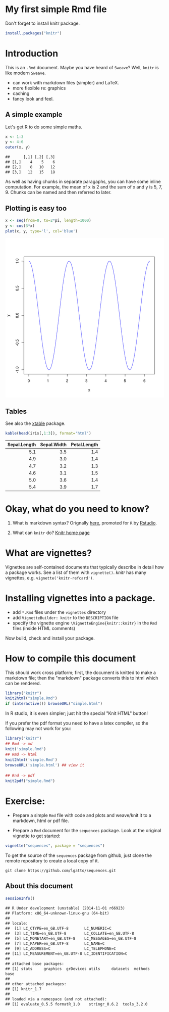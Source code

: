 # My first simple Rmd file

Don't forget to install knitr package.


```r
install.packages("knitr")
```

# Introduction

This is an `.Rmd` document.  Maybe you have heard of `Sweave`?
Well, `knitr` is like modern `Sweave`.

* can work with markdown files (simpler) and LaTeX.
* more flexible re: graphics
* caching
* fancy look and feel.

## A simple example

Let's get R to do some simple maths.


```r
x <- 1:3
y <- 4:6
outer(x, y)
```

```
##      [,1] [,2] [,3]
## [1,]    4    5    6
## [2,]    8   10   12
## [3,]   12   15   18
```
As well as having chunks in separate paragaphs, you can have some
inline computation.  For example, the mean of x is 2 and
the sum of x and y is 5, 7, 9.  Chunks can be named and then
referred to later.

## Plotting is easy too


```r
x <- seq(from=0, to=2*pi, length=1000)
y <- cos(3*x)
plot(x, y, type='l', col='blue')
```

![plot of chunk plot-chunk](figure/plot-chunk-1.png) 

## Tables 

See also the [xtable](http://cran.r-project.org/web/packages/xtable/)
package.


```r
kable(head(iris[,1:3]), format='html')
```

<table>
 <thead>
  <tr>
   <th style="text-align:right;"> Sepal.Length </th>
   <th style="text-align:right;"> Sepal.Width </th>
   <th style="text-align:right;"> Petal.Length </th>
  </tr>
 </thead>
<tbody>
  <tr>
   <td style="text-align:right;"> 5.1 </td>
   <td style="text-align:right;"> 3.5 </td>
   <td style="text-align:right;"> 1.4 </td>
  </tr>
  <tr>
   <td style="text-align:right;"> 4.9 </td>
   <td style="text-align:right;"> 3.0 </td>
   <td style="text-align:right;"> 1.4 </td>
  </tr>
  <tr>
   <td style="text-align:right;"> 4.7 </td>
   <td style="text-align:right;"> 3.2 </td>
   <td style="text-align:right;"> 1.3 </td>
  </tr>
  <tr>
   <td style="text-align:right;"> 4.6 </td>
   <td style="text-align:right;"> 3.1 </td>
   <td style="text-align:right;"> 1.5 </td>
  </tr>
  <tr>
   <td style="text-align:right;"> 5.0 </td>
   <td style="text-align:right;"> 3.6 </td>
   <td style="text-align:right;"> 1.4 </td>
  </tr>
  <tr>
   <td style="text-align:right;"> 5.4 </td>
   <td style="text-align:right;"> 3.9 </td>
   <td style="text-align:right;"> 1.7 </td>
  </tr>
</tbody>
</table>

# Okay, what do you need to know?


1. What is markdown syntax? Orignally
   [here](http://daringfireball.net/projects/markdown), promoted for
   `R` by [Rstudio](http://rmarkdown.rstudio.com/).

2. What can `knitr` do? [Knitr home page](http://yihui.name/knitr/)


# What are vignettes?

Vignettes are self-contained documents that typically describe in
detail how a package works.  See a list of them with `vignette()`.
*knitr* has many vignettes, e.g. `vignette('knitr-refcard')`.

# Installing vignettes into a package.

- add `*.Rmd` files under the `vignettes` directory
- add `VignetteBuilder: knitr` to the `DESCRIPTION` file
- specify the vignette engine `\VignetteEngine{knitr::knitr}` in the
  `Rmd` files (inside HTML comments)

Now build, check and install your package.

# How to compile this document

This should work cross platform; first, the document is knitted to
make a markdown file; then the "markdown" package converts this to
html which can be rendered.


```r
library("knitr")
knit2html("simple.Rmd")
if (interactive()) browseURL("simple.html")
```

In R studio, it is even simpler; just hit the special "Knit HTML"
button!

If you prefer the pdf format you need to have a latex compiler, so the
following may not work for you:


```r
library("knitr")
## Rmd -> md
knit('simple.Rmd')
## Rmd -> html
knit2html('simple.Rmd')
browseURL('simple.html') ## view it

## Rnd -> pdf
knit2pdf("simple.Rmd")
```
# Exercise:

- Prepare a simple `Rmd` file with code and plots and weave/knit it to
a markdown, html or pdf file.

- Prepare a `Rmd` document for the `sequences` package. Look at the
original vignette to get started:


```r
vignette("sequences", package = "sequences")
```

To get the source of the `sequences` package from github, just clone
the remote repository to create a local copy of it.

```
git clone https://github.com/lgatto/sequences.git
```

## About this document


```r
sessionInfo()
```

```
## R Under development (unstable) (2014-11-01 r66923)
## Platform: x86_64-unknown-linux-gnu (64-bit)
## 
## locale:
##  [1] LC_CTYPE=en_GB.UTF-8       LC_NUMERIC=C              
##  [3] LC_TIME=en_GB.UTF-8        LC_COLLATE=en_GB.UTF-8    
##  [5] LC_MONETARY=en_GB.UTF-8    LC_MESSAGES=en_GB.UTF-8   
##  [7] LC_PAPER=en_GB.UTF-8       LC_NAME=C                 
##  [9] LC_ADDRESS=C               LC_TELEPHONE=C            
## [11] LC_MEASUREMENT=en_GB.UTF-8 LC_IDENTIFICATION=C       
## 
## attached base packages:
## [1] stats     graphics  grDevices utils     datasets  methods   base     
## 
## other attached packages:
## [1] knitr_1.7
## 
## loaded via a namespace (and not attached):
## [1] evaluate_0.5.5 formatR_1.0    stringr_0.6.2  tools_3.2.0
```
